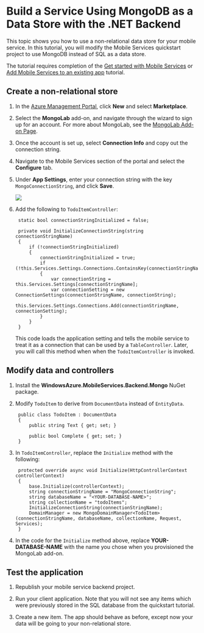 <properties 
	pageTitle="Build a Service Using a Non-Relational Data Store - Azure Mobile Services" 
	description="Learn how to use a non-relational data store such as MongoDB or Azure Table Storage with your .NET based mobile service" 
	services="mobile-services" 
	documentationCenter="" 
	authors="mattchenderson" 
	manager="dwrede" 
	editor="mollybos"/>

<tags 
	ms.service="mobile-services" 
	ms.workload="mobile" 
	ms.tgt_pltfrm="na" 
	ms.devlang="multiple" 
	ms.topic="article" 
	ms.date="04/24/2015" 
	ms.author="mahender"/>

# Build a Service Using MongoDB as a Data Store with the .NET Backend

This topic shows you how to use a non-relational data store for your mobile service. In this tutorial, you will modify the Mobile Services quickstart project to use MongoDB instead of SQL as a data store.

The tutorial requires completion of the [Get started with Mobile Services] or [Add Mobile Services to an existing app] tutorial.

## <a name="create-store"></a>Create a non-relational store

1. In the [Azure Management Portal], click **New** and select **Marketplace**.

2. Select the **MongoLab** add-on, and navigate through the wizard to sign up for an account. For more about MongoLab, see the [MongoLab Add-on Page].

2. Once the account is set up, select **Connection Info** and copy out the connection string.

3. Navigate to the Mobile Services section of the portal and select the **Configure** tab.

4. Under **App Settings**, enter your connection string with the key `MongoConnectionString`, and click **Save**.

    ![][1]

2. Add the following to `TodoItemController`:

        static bool connectionStringInitialized = false;

        private void InitializeConnectionString(string connectionStringName)
        {
            if (!connectionStringInitialized)
            {
                connectionStringInitialized = true;
                if (!this.Services.Settings.Connections.ContainsKey(connectionStringName))
                {
                    var connectionString = this.Services.Settings[connectionStringName];
                    var connectionSetting = new ConnectionSettings(connectionStringName, connectionString);
                    this.Services.Settings.Connections.Add(connectionStringName, connectionSetting);
                }
            }
        }
    
    This code loads the application setting and tells the mobile service to treat it as a connection that can be used by a `TableController`. Later, you will call this method when when the `TodoItemController` is invoked.



## <a name="modify-service"></a>Modify data and controllers

1. Install the **WindowsAzure.MobileServices.Backend.Mongo** NuGet package.

2. Modify `TodoItem` to derive from `DocumentData` instead of `EntityData`.

        public class TodoItem : DocumentData
        {
            public string Text { get; set; }

            public bool Complete { get; set; }
        }

3. In `TodoItemController`, replace the `Initialize` method with the following:

        protected override async void Initialize(HttpControllerContext controllerContext)
        {
            base.Initialize(controllerContext);
            string connectionStringName = "MongoConnectionString";
            string databaseName = "<YOUR-DATABASE-NAME>";
            string collectionName = "todoItems";
            InitializeConnectionString(connectionStringName);
            DomainManager = new MongoDomainManager<TodoItem>(connectionStringName, databaseName, collectionName, Request, Services);
        }

4. In the code for the `Initialize` method above, replace **YOUR-DATABASE-NAME** with the name you chose when you provisioned the MongoLab add-on.


## <a name="test-application"></a>Test the application

1. Republish your mobile service backend project.

2. Run your client application. Note that you will not see any items which were previously stored in the SQL database from the quickstart tutorial.

3. Create a new item. The app should behave as before, except now your data will be going to your non-relational store.


<!-- Anchors. -->
[Create a non-relational store]: #create-store
[Modify data and controllers]: #modify-service
[Test the application]: #test-application


<!-- Images. -->
[0]: ./media/mobile-services-dotnet-backend-use-non-relational-data-store/create-mongo-lab.png
[1]: ./media/mobile-services-dotnet-backend-use-non-relational-data-store/mongo-connection-string.png


<!-- URLs. -->
[Get started with Mobile Services]: mobile-services-dotnet-backend-windows-store-dotnet-get-started.md
[Add Mobile Services to an existing app]: mobile-services-dotnet-backend-windows-store-dotnet-get-started-data.md
[Azure Management Portal]: https://manage.windowsazure.com/
[What is the Table Service]: storage-dotnet-how-to-use-tables.md#what-is
[MongoLab Add-on Page]: /gallery/store/mongolab/mongolab
